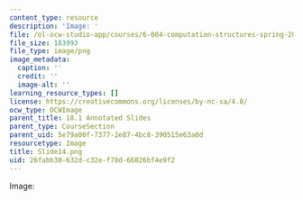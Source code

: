 ```yaml
---
content_type: resource
description: 'Image: '
file: /ol-ocw-studio-app/courses/6-004-computation-structures-spring-2017/26fabb30632dc32ef78d66826bf4e9f2_Slide14.png
file_size: 183993
file_type: image/png
image_metadata:
  caption: ''
  credit: ''
  image-alt: ''
learning_resource_types: []
license: https://creativecommons.org/licenses/by-nc-sa/4.0/
ocw_type: OCWImage
parent_title: 18.1 Annotated Slides
parent_type: CourseSection
parent_uid: 5e79a00f-7377-2e87-4bc8-390515e63a0d
resourcetype: Image
title: Slide14.png
uid: 26fabb30-632d-c32e-f78d-66826bf4e9f2
---
```

Image: 